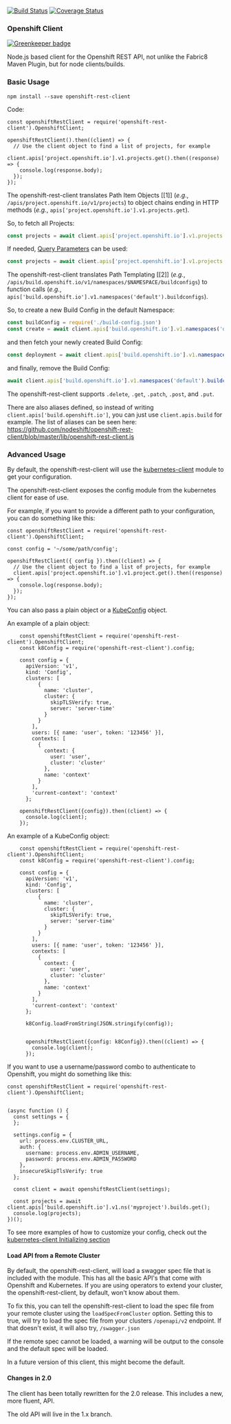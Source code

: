 [![Build Status](https://travis-ci.org/nodeshift/openshift-rest-client.svg?branch=master)](https://travis-ci.org/nodeshift/openshift-rest-client)  [![Coverage Status](https://coveralls.io/repos/github/nodeshift/openshift-rest-client/badge.svg?branch=master)](https://coveralls.io/github/nodeshift/openshift-rest-client?branch=master)

### Openshift Client

[![Greenkeeper badge](https://badges.greenkeeper.io/nodeshift/openshift-rest-client.svg)](https://greenkeeper.io/)

Node.js based client for the Openshift REST API, not unlike the Fabric8 Maven Plugin, but for node clients/builds.

### Basic Usage

`npm install --save openshift-rest-client`

Code:

    const openshiftRestClient = require('openshift-rest-client').OpenshiftClient;

    openshiftRestClient().then((client) => {
      // Use the client object to find a list of projects, for example
      client.apis['project.openshift.io'].v1.projects.get().then((response) => {
        console.log(response.body);
      });
    });


The openshift-rest-client translates Path Item Objects \[[1]\] (*e.g*.,
`/apis/project.openshift.io/v1/projects`) to object chains ending in HTTP methods (*e.g.*,
`apis['project.openshift.io'].v1.projects.get`).

So, to fetch all Projects:

```js
const projects = await client.apis['project.openshift.io'].v1.projects.get()
```

If needed, [Query Parameters](https://docs.openshift.com/container-platform/3.11/rest_api/apis-project.openshift.io/v1.Project.html#query-parameters-3) can be used:

```js
const projects = await client.apis['project.openshift.io'].v1.projects.get({qs: {labelSelector: 'someOpenShiftLabel'}})
```

The openshift-rest-client translates Path Templating \[[2]\] (*e.g.*,
`/apis/build.openshift.io/v1/namespaces/$NAMESPACE/buildconfigs`) to function calls (*e.g.*,
`apis['build.openshift.io'].v1.namespaces('default').buildconfigs`).

So, to create a new Build Config in the default Namespace:

```js
const buildConfig = require('./build-config.json')
const create = await client.apis['build.openshift.io'].v1.namespaces('default').buildconfigs.post({ body: buildConfig })
```

and then fetch your newly created Build Config:

```js
const deployment = await client.apis['build.openshift.io'].v1.namespaces('default').buildconfigs(buildConfig.metadata.name).get()
```

and finally, remove the Build Config:

```js
await client.apis['build.openshift.io'].v1.namespaces('default').buildconfigs(buildConfig.metadata.name).delete()
```

The openshift-rest-client supports `.delete`, `.get`, `.patch`, `.post`, and `.put`.

There are also aliases defined, so instead of writing `client.apis['build.openshift.io']`, you can just use `client.apis.build` for example.  The list of aliases can be seen here: https://github.com/nodeshift/openshift-rest-client/blob/master/lib/openshift-rest-client.js

### Advanced Usage

By default, the openshift-rest-client will use the [kubernetes-client](https://www.npmjs.com/package/kubernetes-client) module to get your configuration.

The openshift-rest-client exposes the config module from the kubernetes client for ease of use.

For example, if you want to provide a different path to your configuration, you can do something like this:

    const openshiftRestClient = require('openshift-rest-client').OpenshiftClient;

    const config = '~/some/path/config';

    openshiftRestClient({ config }).then((client) => {
      // Use the client object to find a list of projects, for example
      client.apis['project.openshift.io'].v1.project.get().then((response) => {
        console.log(response.body);
      });
    });

You can also pass a plain object or a [KubeConfig](https://github.com/nodeshift/openshift-rest-client/blob/049059de652d9467b342f465a9394f321fc960bf/index.js#L23) object.

An example of a plain object:

```
    const openshiftRestClient = require('openshift-rest-client').OpenshiftClient;
    const k8Config = require('openshift-rest-client').config;

    const config = {
      apiVersion: 'v1',
      kind: 'Config',
      clusters: [
          {
            name: 'cluster',
            cluster: {
              skipTLSVerify: true,
              server: 'server-time'
            }
          }
        ],
        users: [{ name: 'user', token: '123456' }],
        contexts: [
          {
            context: {
              user: 'user',
              cluster: 'cluster'
            },
            name: 'context'
          }
        ],
        'current-context': 'context'
      };

    openshiftRestClient({config}).then((client) => {
      console.log(client);
    });
```

An example of a KubeConfig object:

```
    const openshiftRestClient = require('openshift-rest-client').OpenshiftClient;
    const k8Config = require('openshift-rest-client').config;

    const config = {
      apiVersion: 'v1',
      kind: 'Config',
      clusters: [
          {
            name: 'cluster',
            cluster: {
              skipTLSVerify: true,
              server: 'server-time'
            }
          }
        ],
        users: [{ name: 'user', token: '123456' }],
        contexts: [
          {
            context: {
              user: 'user',
              cluster: 'cluster'
            },
            name: 'context'
          }
        ],
        'current-context': 'context'
      };

      k8Config.loadFromString(JSON.stringify(config));


      openshiftRestClient({config: k8Config}).then((client) => {
        console.log(client);
      });
```


If you want to use a username/password combo to authenticate to Openshift, you might do something like this:

```
const openshiftRestClient = require('openshift-rest-client').OpenshiftClient;


(async function () {
  const settings = {
  };

  settings.config = {
    url: process.env.CLUSTER_URL,
    auth: {
      username: process.env.ADMIN_USERNAME,
      password: process.env.ADMIN_PASSWORD
    },
    insecureSkipTlsVerify: true
  };

  const client = await openshiftRestClient(settings);

  const projects = await client.apis['build.openshift.io'].v1.ns('myproject').builds.get();
  console.log(projects);
})();
```

To see more examples of how to customize your config, check out the [kubernetes-client Initializing section](https://www.npmjs.com/package/kubernetes-client#initializing)

#### Load API from a Remote Cluster

By default, the openshift-rest-client, will load a swagger spec file that is included with the module.  This has all the basic API's that come with Openshift and Kubernetes.  If you are using operators to extend your cluster, the openshift-rest-client, by default, won't know about them.

To fix this, you can tell the openshift-rest-client to load the spec file from your remote cluster using the `loadSpecFromCluster` option.  Setting this to true, will try to load the spec file from your clusters `/openapi/v2` endpoint.  If that doesn't exist, it will also try, `/swagger.json`

If the remote spec cannot be loaded,  a warning will be output to the console and the default spec will be loaded.

In a future version of this client,  this might become the default.



#### Changes in 2.0

The client has been totally rewritten for the 2.0 release.  This includes a new, more fluent, API.

The old API will live in the 1.x branch.
